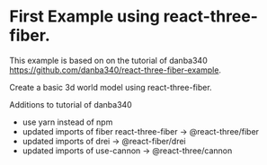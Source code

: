 First Example using react-three-fiber.
===

This example is based on on the tutorial of danba340 https://github.com/danba340/react-three-fiber-example.

Create a basic 3d world model using react-three-fiber.

Additions to tutorial of danba340
- use yarn instead of npm
- updated imports of fiber  react-three-fiber -> @react-three/fiber
- updated imports of drei -> @react-fiber/drei
- updated imports of use-cannon -> @react-three/cannon
